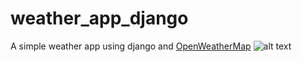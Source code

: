 # weather_app_django
A simple weather app using django and [OpenWeatherMap](https://openweathermap.org/)
![alt text](https://github.com/sanikamal/weather_app_django/pic.png "Index view")


